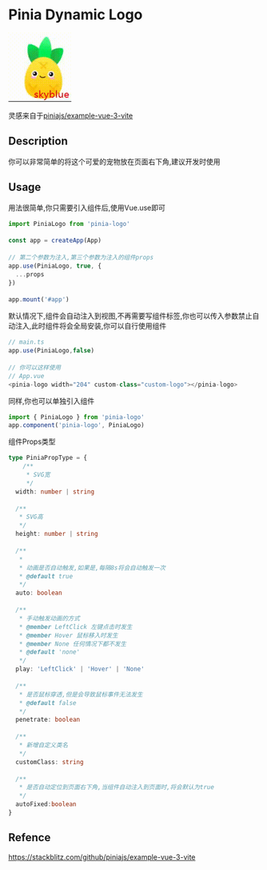 # Pinia Dynamic Logo

![effect.gif](https://github.com/SkyBlueFeet/pinia-logo/blob/main/dist/effect.gif '效果图')

灵感来自于[piniajs/example-vue-3-vite](https://stackblitz.com/github/piniajs/example-vue-3-vite)

## Description

你可以非常简单的将这个可爱的宠物放在页面右下角,建议开发时使用

## Usage

用法很简单,你只需要引入组件后,使用Vue.use即可

```js
import PiniaLogo from 'pinia-logo'

const app = createApp(App)

// 第二个参数为注入,第三个参数为注入的组件props
app.use(PiniaLogo, true, {
  ...props
})

app.mount('#app')
```

默认情况下,组件会自动注入到视图,不再需要写组件标签,你也可以传入参数禁止自动注入,此时组件将会全局安装,你可以自行使用组件

```js
// main.ts
app.use(PiniaLogo,false)

// 你可以这样使用
// App.vue
<pinia-logo width="204" custom-class="custom-logo"></pinia-logo>
```

同样,你也可以单独引入组件

```js
import { PiniaLogo } from 'pinia-logo'
app.component('pinia-logo', PiniaLogo)
```

组件Props类型
```ts
type PiniaPropType = {
    /**
     * SVG宽
     */
  width: number | string

  /**
   * SVG高
   */
  height: number | string

  /**
   * 
   * 动画是否自动触发,如果是,每隔8s将会自动触发一次
   * @default true
   */
  auto: boolean

  /**
   * 手动触发动画的方式
   * @member LeftClick 左键点击时发生
   * @member Hover 鼠标移入时发生
   * @member None 任何情况下都不发生
   * @default 'none'
   */
  play: 'LeftClick' | 'Hover' | 'None'

  /**
   * 是否鼠标穿透,但是会导致鼠标事件无法发生
   * @default false
   */
  penetrate: boolean

  /**
   * 新增自定义类名
   */
  customClass: string

  /**
   * 是否自动定位到页面右下角,当组件自动注入到页面时,将会默认为true
   */
  autoFixed:boolean
}
```

## Refence

https://stackblitz.com/github/piniajs/example-vue-3-vite